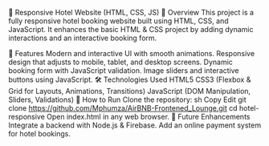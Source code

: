 🏨 Responsive Hotel Website (HTML, CSS, JS)
📌 Overview
This project is a fully responsive hotel booking website built using HTML, CSS, and JavaScript. It enhances the basic HTML & CSS project by adding dynamic interactions and an interactive booking form.

🚀 Features
Modern and interactive UI with smooth animations.
Responsive design that adjusts to mobile, tablet, and desktop screens.
Dynamic booking form with JavaScript validation.
Image sliders and interactive buttons using JavaScript.
🛠️ Technologies Used
HTML5
CSS3 (Flexbox & Grid for Layouts, Animations, Transitions)
JavaScript (DOM Manipulation, Sliders, Validations)
📌 How to Run
Clone the repository:
sh
Copy
Edit
git clone https://github.com/Mphumza/AirBNB-Frontened_Lounge.git
cd hotel-responsive
Open index.html in any web browser.
🚀 Future Enhancements
Integrate a backend with Node.js & Firebase.
Add an online payment system for hotel bookings.
